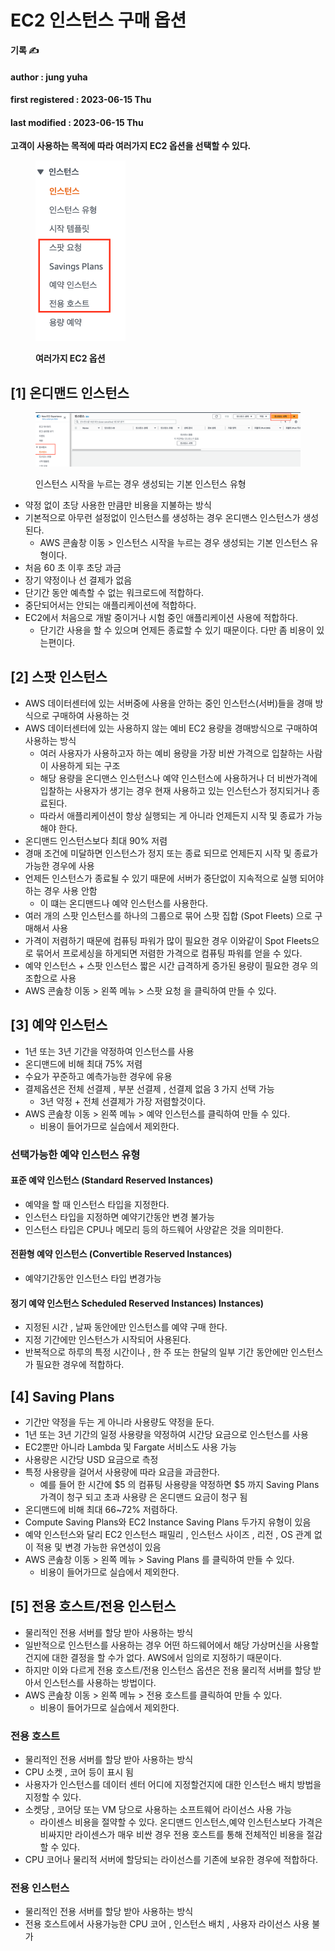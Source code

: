 # EC2 인스턴스 구매 옵션

**기록 ✍️**

#### author : jung yuha

#### first registered : 2023-06-15 Thu

#### last modified : 2023-06-15 Thu



**고객이 사용하는 목적에 따라 여러가지 EC2 옵션을 선택할 수 있다.**

<figure><img src="../.gitbook/assets/image (35).png" alt="" width="144"><figcaption><p><strong>여러가지 EC2 옵션</strong> </p></figcaption></figure>

## \[1] 온디맨드 인스턴스

<figure><img src="../.gitbook/assets/image (7) (1).png" alt=""><figcaption><p> 인스턴스 시작을 누르는 경우 생성되는 기본 인스턴스 유형 </p></figcaption></figure>

* 약정 없이 초당 사용한 만큼만 비용을 지불하는 방식
* 기본적으로 아무런 설정없이 인스턴스를 생성하는 경우 온디맨스 인스턴스가 생성된다.
  * AWS 콘솚창 이동 > 인스턴스 시작을 누르는 경우 생성되는 기본 인스턴스 유형이다.
* 처음 60 초 이후 초당 과금
* 장기 약정이나 선 결제가 없음
* 단기간 동안 예측할 수 없는 워크로드에 적합하다.
* 중단되어서는 안되는 애플리케이션에 적합하다.
* EC2에서 처음으로 개발 중이거나 시험 중인 애플리케이션 사용에 적합하다.
  * 단기간 사용을 할 수 있으며 언제든 종료할 수 있기 때문이다. 다만 좀 비용이 있는편이다.

## \[2] 스팟 인스턴스

* AWS 데이터센터에 있는 서버중에 사용을 안하는 중인 인스턴스(서버)들을 경매 방식으로 구매하여 사용하는 것
* AWS 데이터센터에 있는 사용하지 않는 예비 EC2 용량을 경매방식으로 구매하여 사용하는 방식
  * 여러 사용자가 사용하고자 하는 예비 용량을 가장 비싼 가격으로 입찰하는 사람이 사용하게 되는 구조
  * 해당 용량을 온디맨스 인스턴스나 예약 인스턴스에 사용하거나 더 비싼가격에 입찰하는 사용자가 생기는 경우 현재 사용하고 있는 인스턴스가 정지되거나 종료된다.
  * 따라서 애플리케이션이 항상 실행되는 게 아니라 언제든지 시작 및 종료가 가능해야 한다.
* 온디맨드 인스턴스보다 최대 90% 저렴
* 경매 조건에 미달하면 인스턴스가 정지 또는 종료 되므로 언제든지 시작 및 종료가 가능한 경우에 사용
* 언제든 인스턴스가 종료될 수 있기 때문에 서버가 중단없이 지속적으로 실행 되어야하는 경우 사용 안함
  * 이 떄는 온디맨드나 예약 인스턴스를 사용한다.
* 여러 개의 스팟 인스턴스를 하나의 그룹으로 묶어 스팟 집합 (Spot Fleets) 으로 구매해서 사용
* 가격이 저렴하기 때문에 컴퓨팅 파워가 많이 필요한 경우 이와같이 Spot Fleets으로 묶어서 프로세싱을 하게되면 저렴한 가격으로 컴퓨팅 파워를 얻을 수 있다.
* 예약 인스턴스 + 스팟 인스턴스 짧은 시간 급격하게 증가된 용량이 필요한 경우 의 조합으로 사용
* AWS 콘솚창 이동 > 왼쪽 메뉴 > 스팟 요청 을 클릭하여 만들 수 있다.

## \[3] 예약 인스턴스

* 1년 또는 3년 기간을 약정하여 인스턴스를 사용
* 온디맨드에 비해 최대 75% 저렴
* 수요가 꾸준하고 예측가능한 경우에 유용
* 결제옵션은 전체 선결제 , 부분 선결제 , 선결제 없음 3 가지 선택 가능
  * 3년 약정 + 전체 선결제가 가장 저렴할것이다.
* AWS 콘솚창 이동 > 왼쪽 메뉴 > 예약 인스턴스를 클릭하여 만들 수 있다.
  * 비용이 들어가므로 실습에서 제외한다.

### 선택가능한 예약 인스턴스 유형

#### 표준 예약 인스턴스 (Standard Reserved Instances)

* 예약을 할 때 인스턴스 타입을 지정한다.
* 인스턴스 타입을 지정하면 예약기간동안 변경 불가능
* 인스턴스 타입은 CPU나 메모리 등의 하드웨어 사양같은 것을 의미한다.

#### 전환형 예약 인스턴스 (Convertible Reserved Instances)&#x20;

* 예약기간동안 인스턴스 타입 변경가능

#### 정기 예약 인스턴스 Scheduled Reserved Instances) Instances)

* 지정된 시간 , 날짜 동안에만 인스턴스를 예약 구매 한다.
* 지정 기간에만 인스턴스가 시작되어 사용된다.
* 반복적으로 하루의 특정 시간이나 , 한 주 또는 한달의 일부 기간 동안에만 인스턴스가 필요한 경우에 적합하다.

## \[4] Saving Plans

* 기간만 약정을 두는 게 아니라 사용량도 약정을 둔다.
* 1년 또는 3년 기간의 일정 사용량을 약정하여 시간당 요금으로 인스턴스를 사용
* EC2뿐만 아니라 Lambda 및 Fargate 서비스도 사용 가능
* 사용량은 시간당 USD 요금으로 측정
* 특정 사용량을 걸어서 사용량에 따라 요금을 과금한다.
  * 예를 들어 한 시간에 $5 의 컴퓨팅 사용량을 약정하면 $5 까지 Saving Plans 가격이 청구 되고 초과 사용량 은 온디맨드 요금이 청구 됨
* 온디맨드에 비해 최대 66\~72% 저렴하다.
* Compute Saving Plans와 EC2 Instance Saving Plans 두가지 유형이 있음
* 예약 인스턴스와 달리 EC2 인스턴스 패밀리 , 인스턴스 사이즈 , 리전 , OS 관계 없이 적용 및 변경 가능한 유연성이 있음
* AWS 콘솚창 이동 > 왼쪽 메뉴 > Saving Plans 를 클릭하여 만들 수 있다.
  * 비용이 들어가므로 실습에서 제외한다.

## \[5] 전용 호스트/전용 인스턴스

* 물리적인 전용 서버를 할당 받아 사용하는 방식
* 일반적으로 인스턴스를 사용하는 경우 어떤 하드웨어에서 해당 가상머신을 사용할 건지에 대한 결정을 할 수가 없다. AWS에서 임의로 지정하기 때문이다.
* 하지만 이와 다르게 전용 호스트/전용 인스턴스 옵션은 전용 물리적 서버를 할당 받아서 인스턴스를 사용하는 방법이다.
* AWS 콘솚창 이동 > 왼쪽 메뉴 > 전용 호스트를 클릭하여 만들 수 있다.
  * 비용이 들어가므로 실습에서 제외한다.

### 전용 호스트

* 물리적인 전용 서버를 할당 받아 사용하는 방식
* CPU 소켓 , 코어 등이 표시 됨
* 사용자가 인스턴스를 데이터 센터 어디에 지정할건지에 대한 인스턴스 배치 방법을 지정할 수 있다.
* 소켓당 , 코어당 또는 VM 당으로 사용하는 소프트웨어 라이선스 사용 가능
  * 라이센스 비용을 절약할 수 있다. 온디맨드 인스턴스,예약 인스턴스보다 가격은 비싸지만 라이센스가 매우 비싼 경우 전용 호스트를 통해 전체적인 비용을 절감할 수 있다.
* CPU 코어나 물리적 서버에 할당되는 라이선스를 기존에 보유한 경우에 적합하다.

### 전용 인스턴스

* 물리적인 전용 서버를 할당 받아 사용하는 방식
* 전용 호스트에서 사용가능한 CPU 코어 , 인스턴스 배치 , 사용자 라이선스 사용 불가
